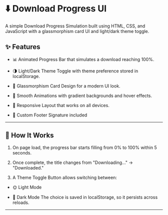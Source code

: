 # ⬇️ Download Progress UI

A simple Download Progress Simulation built using HTML, CSS, and JavaScript with a glassmorphism card UI and light/dark theme toggle.

## ✨ Features

- 📊 Animated Progress Bar that simulates a download reaching 100%.

- 🌗 Light/Dark Theme Toggle with theme preference stored in localStorage.

- 💎 Glassmorphism Card Design for a modern UI look.

- 🎨 Smooth Animations with gradient backgrounds and hover effects.

- 📱 Responsive Layout that works on all devices.

- 📝 Custom Footer Signature included

---

## 🚀 How It Works

1. On page load, the progress bar starts filling from 0% to 100% within 5 seconds.

2. Once complete, the title changes from "Downloading..." → "Downloaded."

3. A Theme Toggle Button allows switching between:

- 🌞 Light Mode

- 🌙 Dark Mode
The choice is saved in localStorage, so it persists across reloads.

---
